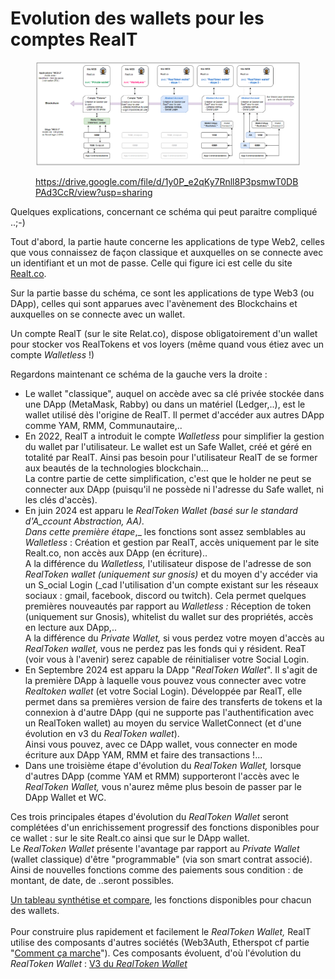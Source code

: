 # Evolution des wallets pour les comptes RealT

<figure><img src="../../.gitbook/assets/image (303).png" alt=""><figcaption><p><a href="https://drive.google.com/file/d/1y0P_e2qKy7Rnll8P3psmwT0DBPAd3CcR/view?usp=sharing">https://drive.google.com/file/d/1y0P_e2qKy7Rnll8P3psmwT0DBPAd3CcR/view?usp=sharing</a></p></figcaption></figure>

Quelques explications, concernant ce schéma qui peut paraitre compliqué ..;-)

Tout d'abord, la partie haute concerne les applications de type Web2, celles que vous connaissez de façon classique et auxquelles on se connecte avec un identifiant et un mot de passe. Celle qui figure ici est celle du site  [Realt.co](https://realt.co/).

Sur la partie basse du schéma, ce sont les applications de type Web3 (ou DApp), celles qui sont apparues avec l'avènement des Blockchains et auxquelles on se connecte avec un wallet.

Un compte RealT (sur le site Relat.co), dispose obligatoirement d'un wallet pour stocker vos RealTokens et vos loyers (même quand vous étiez avec un compte _Walletless_ !)

Regardons maintenant ce schéma de la gauche vers la droite :&#x20;

* Le wallet "classique", auquel on accède avec sa clé privée stockée dans une DApp (MetaMask, Rabby) ou dans un matériel (Ledger,..), est le wallet utilisé dès l'origine de RealT. Il permet d'accéder aux autres DApp comme YAM, RMM, Communautaire,..
* En 2022, RealT a introduit le compte _Walletless_ pour simplifier la gestion du wallet par l'utilisateur. Le wallet est un Safe Wallet, créé et géré en totalité par RealT. Ainsi pas besoin pour l'utilisateur RealT de se former aux beautés de la technologies blockchain...\
  La contre partie de cette simplification, c'est que le holder ne peut se connecter aux DApp (puisqu'il ne possède ni l'adresse du Safe wallet, ni les clés d'accès).
* En juin 2024 est apparu le _RealToken Wallet (_basé sur le standard d'A_ccount Abstraction, AA)._\
  Dans cette première étape_,_ les fonctions sont assez semblables au _Walletless_ : Création et gestion par RealT, accès uniquement par le site Realt.co, non accès aux DApp (en écriture)..\
  A la différence du _Walletless,_ l'utilisateur dispose de l'adresse de son _RealToken wallet (uniquement sur gnosis)_ et du moyen d'y accéder via un S_ocial Login (_cad l'utilisation d'un compte existant sur les réseaux sociaux : gmail, facebook, discord ou twitch). Cela permet quelques premières nouveautés par rapport au _Walletless :_ Réception de token (uniquement sur Gnosis), whitelist du wallet sur des propriétés, accès en lecture aux DApp,..\
  A la différence du _Private Wallet,_ si vous perdez votre moyen d'accès au _RealToken wallet,_ vous ne perdez pas les fonds qui y résident. ReaT (voir vous à l'avenir) serez capable de réinitialiser votre Social Login.
* En Septembre 2024 est apparu la DApp "_RealToken Wallet_". Il s'agit de la première DApp à laquelle vous pouvez vous connecter avec votre _Realtoken wallet_ (et votre Social Login). Développée par RealT, elle permet dans sa premières version de faire des transferts de tokens et la connexion à d'autre DApp (qui ne supporte pas l'authentification avec un RealToken wallet) au moyen du service WalletConnect (et d'une évolution en v3 du _RealToken wallet_).\
  Ainsi vous pouvez, avec ce DApp wallet, vous connecter en mode écriture aux DApp YAM, RMM et faire des transactions !...
* Dans une troisième étape d'évolution du _RealToken Wallet,_ lorsque d'autres DApp (comme YAM et RMM) supporteront l'accès avec le _RealToken Wallet,_ vous n'aurez même plus besoin de passer par le DApp Wallet et WC.

Ces trois principales étapes d'évolution du _RealToken Wallet_ seront complétées d'un enrichissement progressif des fonctions disponibles pour ce wallet : sur le site Realt.co ainsi que sur le DApp wallet.\
Le _RealToken Wallet_ présente l'avantage par rapport au _Private Wallet_ (wallet classique) d'être "programmable" (via son smart contrat associé). Ainsi de nouvelles fonctions comme des paiements sous condition : de montant, de date, de ..seront possibles.

[Un tableau synthétise et compare](comparatif-entre-les-types-de-wallet.md), les fonctions disponibles pour chacun des wallets. \
\
Pour construire plus rapidement et facilement le _RealToken Wallet,_ RealT utilise des composants d'autres sociétés (Web3Auth, Etherspot cf partie "[Comment ça marche](le-realtoken-wallet-comment-ca-marche.md)"). Ces composants évoluent, d'où l'évolution du _RealToken Wallet_ : [V3 du _RealToken Wallet_ ](v3-du-realtoken-wallet.md)

